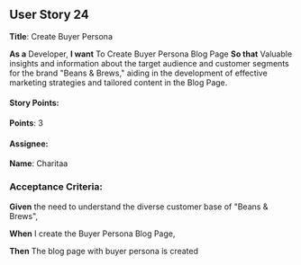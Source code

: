 ## User Story 24 

**Title**: Create Buyer Persona 

**As a** Developer, 
**I want** To Create Buyer Persona Blog Page 
**So that** Valuable insights and information about the target audience and customer segments for the brand "Beans & Brews," aiding in the development of effective marketing strategies and tailored content in the Blog Page.

#### Story Points: 
**Points**: 3

#### Assignee: 

**Name**: Charitaa 

### Acceptance Criteria: 

**Given** the need to understand the diverse customer base of "Beans & Brews",

**When** I create the Buyer Persona Blog Page,
     
**Then** The blog page with buyer persona is created 

